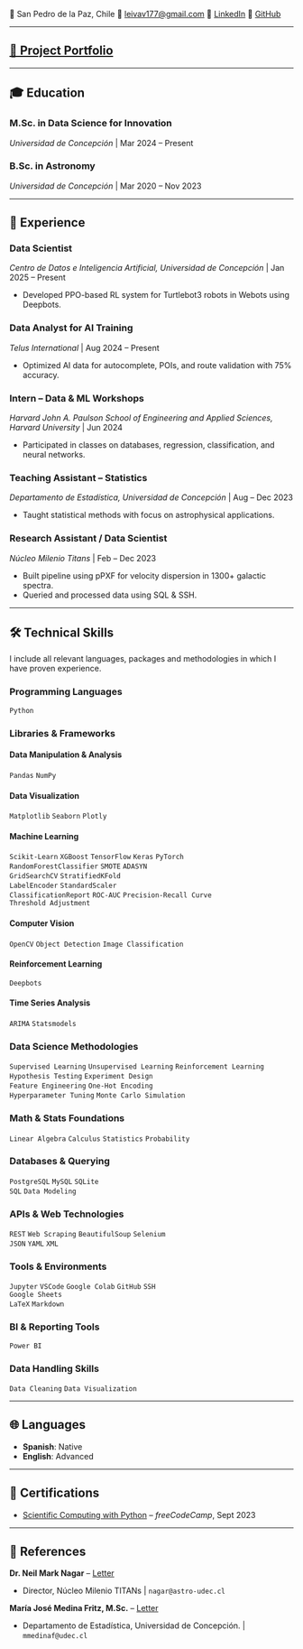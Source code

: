 📍 San Pedro de la Paz, Chile
📧 leivav177@gmail.com
💼 [LinkedIn](https://www.linkedin.com/in/vpy7/)
🐙 [GitHub](https://github.com/Vpy7)


---

## [🚀 Project Portfolio](./Projects.md/)

---

## 🎓 Education  
### **M.Sc. in Data Science for Innovation**  
*Universidad de Concepción* | Mar 2024 – Present  

### **B.Sc. in Astronomy**  
*Universidad de Concepción* | Mar 2020 – Nov 2023  

---

## 💼 Experience  

### **Data Scientist**  
*Centro de Datos e Inteligencia Artificial, Universidad de Concepción* | Jan 2025 – Present  
- Developed PPO-based RL system for Turtlebot3 robots in Webots using Deepbots.  

### **Data Analyst for AI Training**  
*Telus International* | Aug 2024 – Present  
- Optimized AI data for autocomplete, POIs, and route validation with 75% accuracy.  

### **Intern – Data & ML Workshops**  
*Harvard John A. Paulson School of Engineering and Applied Sciences, Harvard University* | Jun 2024  
- Participated in classes on databases, regression, classification, and neural networks.  

### **Teaching Assistant – Statistics**  
*Departamento de Estadística, Universidad de Concepción* | Aug – Dec 2023  
- Taught statistical methods with focus on astrophysical applications.  

### **Research Assistant / Data Scientist**  
*Núcleo Milenio Titans* | Feb – Dec 2023  
- Built pipeline using pPXF for velocity dispersion in 1300+ galactic spectra.  
- Queried and processed data using SQL & SSH.  

---

## 🛠️ Technical Skills  

I include all relevant languages, packages and methodologies in which I have proven experience.

### Programming Languages  
`Python`

### Libraries & Frameworks  

#### Data Manipulation & Analysis  
`Pandas` `NumPy`

#### Data Visualization  
`Matplotlib` `Seaborn` `Plotly`

#### Machine Learning  
`Scikit-Learn` `XGBoost` `TensorFlow` `Keras` `PyTorch`  
`RandomForestClassifier` `SMOTE` `ADASYN`  
`GridSearchCV` `StratifiedKFold`  
`LabelEncoder` `StandardScaler`  
`ClassificationReport` `ROC-AUC` `Precision-Recall Curve`  
`Threshold Adjustment`

#### Computer Vision  
`OpenCV` `Object Detection` `Image Classification`

#### Reinforcement Learning  
`Deepbots`

#### Time Series Analysis  
`ARIMA` `Statsmodels`

### Data Science Methodologies  
`Supervised Learning` `Unsupervised Learning` `Reinforcement Learning`  
`Hypothesis Testing` `Experiment Design`  
`Feature Engineering` `One-Hot Encoding`  
`Hyperparameter Tuning` `Monte Carlo Simulation`

### Math & Stats Foundations  
`Linear Algebra` `Calculus` `Statistics` `Probability`

### Databases & Querying  
`PostgreSQL` `MySQL` `SQLite`  
`SQL` `Data Modeling`

### APIs & Web Technologies  
`REST`  `Web Scraping` `BeautifulSoup` `Selenium`  
`JSON` `YAML` `XML` 

### Tools & Environments  
`Jupyter` `VSCode` `Google Colab` `GitHub` `SSH`  
`Google Sheets`  
`LaTeX` `Markdown`

### BI & Reporting Tools  
`Power BI` 

### Data Handling Skills  
`Data Cleaning` `Data Visualization`

---

## 🌐  Languages  
- **Spanish**: Native  
- **English**: Advanced  

---

## 📜 Certifications  
- [Scientific Computing with Python](https://www.freecodecamp.org/certification/vpy7/scientific-computing-with-python-v7) – *freeCodeCamp*, Sept 2023  

---

## 🧾 References  
**Dr. Neil Mark Nagar** – [Letter](https://drive.google.com/file/d/1NZLvgtx01EnPgj_7vm_SThzyDJMFBuhH/view?usp=sharing)  
- Director, Núcleo Milenio TITANs | `nagar@astro-udec.cl`  

**María José Medina Fritz, M.Sc.** – [Letter](https://drive.google.com/file/d/1ml39AslgITrORMjsPyInBiDL_77I0OxM/view?usp=sharing)  
- Departamento de Estadística, Universidad de Concepción. | `mmedinaf@udec.cl`  
